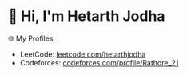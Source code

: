 # 👋 Hi, I'm Hetarth Jodha    

🌐 My Profiles
- LeetCode: [leetcode.com/hetarthjodha](https://leetcode.com/hetarthjodha)
- Codeforces: [codeforces.com/profile/Rathore_21](https://codeforces.com/profile/Rathore_21)

